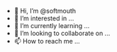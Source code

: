- 👋 Hi, I’m @softmouth
- 👀 I’m interested in ...
- 🌱 I’m currently learning ...
- 💞️ I’m looking to collaborate on ...
- 📫 How to reach me ...

<!---
softmouth/softmouth is a ✨ special ✨ repository because its `README.md` (this file) appears on your GitHub profile.
You can click the Preview link to take a look at your changes.
--->
